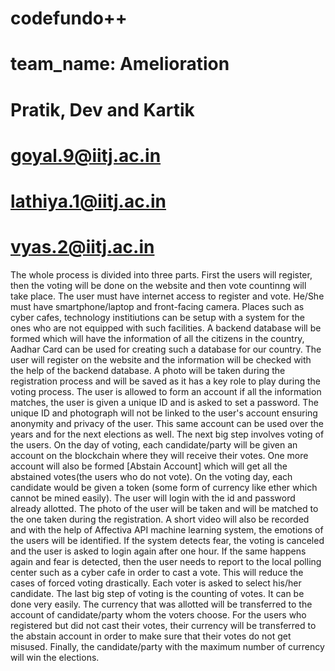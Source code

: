 # codefundo++
# team_name: Amelioration
# Pratik, Dev and Kartik
# goyal.9@iitj.ac.in
# lathiya.1@iitj.ac.in
# vyas.2@iitj.ac.in
The whole process is divided into three parts. First the users will register, then the voting will be done on the website and then vote countinng will take place.
The user must have internet access to register and vote. He/She must have smartphone/laptop  and front-facing camera. Places such as cyber cafes, technology institiutions can be setup with a system for the ones who are not equipped with such facilities.
A backend database will be formed which will have the information of all the citizens in the country, Aadhar Card can be used for creating such a database for our country. The user will register on the website and the information will be checked with the help of the backend database. A photo will be taken during the registration process and will be saved as it has a key role to play during the voting process. The user is allowed to form an account if all the information matches, the user is given a unique ID and is asked to set a password. The unique ID and photograph will not be linked to the user's account ensuring anonymity and privacy of the user. This same account can be used over the years and for the next elections as well. 
The next big step involves voting of the users. On the day of voting, each candidate/party will be given an account on the blockchain where they will receive their votes. One more account will also be formed [Abstain Account] which will get all the abstained votes(the users who do not vote).
On the voting day, each candidate would be given a token (some form of currency like ether which cannot be mined easily). The user will login with the id and password already allotted. The photo of the user will be taken and will be matched to the one taken during the registration. A short video will also be recorded and with the help of Affectiva API machine learning system, the emotions of the users will be identified. If the system detects fear, the voting is canceled and the user is asked to login again after one hour. If the same happens again and fear is detected, then the user needs to report to the local polling center such as a cyber cafe in order to cast a vote. This will reduce the cases of forced voting drastically. Each voter is asked to select his/her candidate.
The last big step of voting is the counting of votes. It can be done very easily. The currency that was allotted will be transferred to the account of candidate/party whom the voters choose. For the users who registered but did not cast their votes, their currency will be transferred to the abstain account in order to make sure that their votes do not get misused.
Finally, the candidate/party with the maximum number of currency will win the elections.
